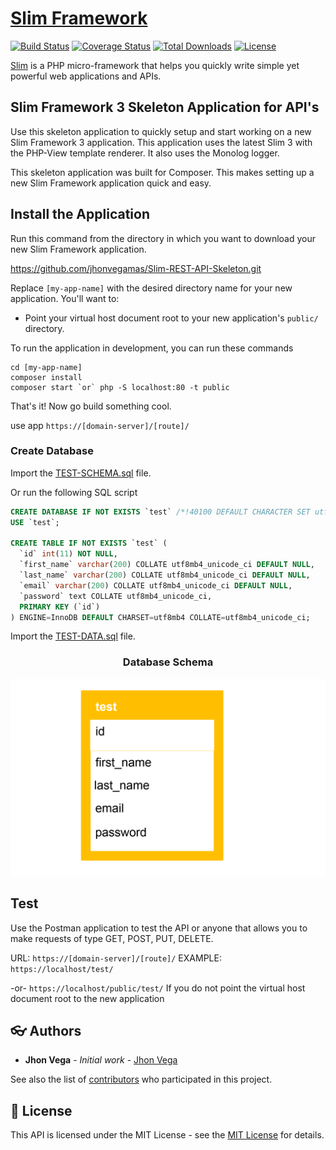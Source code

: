# [Slim Framework](https://www.slimframework.com/)

[![Build Status](https://travis-ci.org/slimphp/Slim.svg?branch=3.x)](https://travis-ci.org/slimphp/Slim)
[![Coverage Status](https://coveralls.io/repos/github/slimphp/Slim/badge.svg?branch=3.x)](https://coveralls.io/github/slimphp/Slim?branch=3.x)
[![Total Downloads](https://poser.pugx.org/slim/slim/downloads)](https://packagist.org/packages/slim/slim)
[![License](https://poser.pugx.org/slim/slim/license)](https://packagist.org/packages/slim/slim)

[Slim](https://www.slimframework.com/) is a PHP micro-framework that helps you quickly write simple yet powerful web applications and APIs.

## Slim Framework 3 Skeleton Application for API's

Use this skeleton application to quickly setup and start working on a new Slim Framework 3 application. This application uses the latest Slim 3 with the PHP-View template renderer. It also uses the Monolog logger.

This skeleton application was built for Composer. This makes setting up a new Slim Framework application quick and easy.


## Install the Application

Run this command from the directory in which you want to download your new Slim Framework application.

https://github.com/jhonvegamas/Slim-REST-API-Skeleton.git

Replace `[my-app-name]` with the desired directory name for your new application. You'll want to:

* Point your virtual host document root to your new application's `public/` directory.

To run the application in development, you can run these commands 

	cd [my-app-name]
	composer install
	composer start `or` php -S localhost:80 -t public

That's it! Now go build something cool.

use app `https://[domain-server]/[route]/`


### Create Database

Import the [TEST-SCHEMA.sql](https://raw.githubusercontent.com/jhonvegamas/tools-projects/master/mysql-scripts/test-schema.sql) file.
 
Or run the following SQL script

```SQL
CREATE DATABASE IF NOT EXISTS `test` /*!40100 DEFAULT CHARACTER SET utf8mb4 COLLATE utf8mb4_unicode_ci */;
USE `test`;

CREATE TABLE IF NOT EXISTS `test` (
  `id` int(11) NOT NULL,
  `first_name` varchar(200) COLLATE utf8mb4_unicode_ci DEFAULT NULL,
  `last_name` varchar(200) COLLATE utf8mb4_unicode_ci DEFAULT NULL,
  `email` varchar(200) COLLATE utf8mb4_unicode_ci DEFAULT NULL,
  `password` text COLLATE utf8mb4_unicode_ci,
  PRIMARY KEY (`id`)
) ENGINE=InnoDB DEFAULT CHARSET=utf8mb4 COLLATE=utf8mb4_unicode_ci;

```
Import the [TEST-DATA.sql](https://raw.githubusercontent.com/jhonvegamas/tools-projects/master/mysql-scripts/test-data.sql) file.

<div align="center">
	<h3> Database Schema </h3>
	<a href="">
		<img src="https://raw.githubusercontent.com/jhonvegamas/tools-projects/master/img/schema-database-test.png" alt="schema">
	</a>
</div>

## Test

Use the Postman application to test the API or anyone that allows you to make requests of type GET, POST, PUT, DELETE.

URL: `https://[domain-server]/[route]/`
EXAMPLE: `https://localhost/test/` 

-or- `https://localhost/public/test/` If you do not point the virtual host document root to the new application

## :eyeglasses: Authors

  * **Jhon Vega** - *Initial work* - [Jhon Vega](https://github.com/jhonvegamas) 

See also the list of [contributors](https://github.com/jhonvegamas/Slim-REST-API-Skeleton/graphs/contributors)
 who participated in this project.

<a name="license"></a>
## :memo: License

This API is licensed under the MIT License - see the
 [MIT License](https://opensource.org/licenses/MIT) for details.
